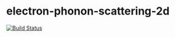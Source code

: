 # electron-phonon-scattering-2d 
[![Build Status](https://travis-ci.org/pinecrew/electron-phonon-scattering-2d.svg?branch=master)](https://travis-ci.org/pinecrew/electron-phonon-scattering-2d)

